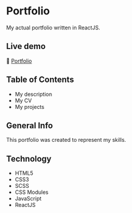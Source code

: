 # Portfolio
My actual portfolio written in ReactJS.

## Live demo
🔗 [Portfolio](https://catelyn99.github.io/Portfolio/)

## Table of Contents
* My description
* My CV
* My projects

## General Info
This portfolio was created to represent my skills.

## Technology
* HTML5
* CSS3
* SCSS
* CSS Modules
* JavaScript
* ReactJS
